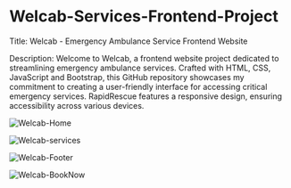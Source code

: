 # Welcab-Services-Frontend-Project

Title: Welcab - Emergency Ambulance Service Frontend Website

Description: Welcome to Welcab, a frontend website project dedicated to streamlining emergency ambulance services. Crafted with HTML, CSS, JavaScript and Bootstrap, this GitHub repository showcases my commitment to creating a user-friendly interface for accessing critical emergency services. RapidRescue features a responsive design, ensuring accessibility across various devices.

![Welcab-Home](https://github.com/anmolkamble7/Welcab-Services-Frontend-Project/assets/157481921/0ff3b3f7-491b-4c34-832a-cbe319f04ec4)

![Welcab-services](https://github.com/anmolkamble7/Welcab-Services-Frontend-Project/assets/157481921/ce0cb7b4-4f33-4c06-be02-65fd520c4216)

![Welcab-Footer](https://github.com/anmolkamble7/Welcab-Services-Frontend-Project/assets/157481921/3531099f-e892-42a1-863e-f3e5307cd2e5)

![Welcab-BookNow](https://github.com/anmolkamble7/Welcab-Services-Frontend-Project/assets/157481921/0cca22b2-fe4b-4c8b-a294-618ba37bd7a3)
